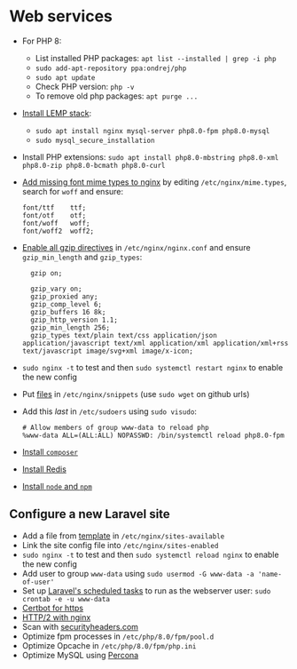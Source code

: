 # Web services

- For PHP 8:
  - List installed PHP packages: `apt list --installed | grep -i php`
  - `sudo add-apt-repository ppa:ondrej/php`
  - `sudo apt update`
  - Check PHP version: `php -v`
  - To remove old php packages: `apt purge ...`
- [Install LEMP stack](https://www.digitalocean.com/community/tutorials/how-to-install-linux-nginx-mysql-php-lemp-stack-on-ubuntu-20-04):

  - `sudo apt install nginx mysql-server php8.0-fpm php8.0-mysql`
  - `sudo mysql_secure_installation`

- Install PHP extensions: `sudo apt install php8.0-mbstring php8.0-xml php8.0-zip php8.0-bcmath php8.0-curl`
- [Add missing font mime types to nginx](https://github.com/fontello/fontello/wiki/How-to-setup-server-to-serve-fonts)
  by editing `/etc/nginx/mime.types`, search for `woff` and ensure:

      font/ttf    ttf;
      font/otf    otf;
      font/woff   woff;
      font/woff2  woff2;

- [Enable all gzip directives](https://www.digitalocean.com/community/tutorials/how-to-add-the-gzip-module-to-nginx-on-ubuntu-16-04)
  in `/etc/nginx/nginx.conf` and ensure `gzip_min_length` and `gzip_types`:

        gzip on;

        gzip_vary on;
        gzip_proxied any;
        gzip_comp_level 6;
        gzip_buffers 16 8k;
        gzip_http_version 1.1;
        gzip_min_length 256;
        gzip_types text/plain text/css application/json application/javascript text/xml application/xml application/xml+rss text/javascript image/svg+xml image/x-icon;

- `sudo nginx -t` to test and then `sudo systemctl restart nginx` to enable the new config
- Put [files](../nginx/snippets/) in `/etc/nginx/snippets` (use `sudo wget` on github urls)
- Add this _last_ in `/etc/sudoers` using `sudo visudo`:

      # Allow members of group www-data to reload php
      %www-data ALL=(ALL:ALL) NOPASSWD: /bin/systemctl reload php8.0-fpm

- [Install `composer`](https://www.digitalocean.com/community/tutorials/how-to-install-and-use-composer-on-ubuntu-20-04)
- [Install Redis](https://www.digitalocean.com/community/tutorials/how-to-install-and-secure-redis-on-ubuntu-20-04)
- [Install `node` and `npm`](https://www.digitalocean.com/community/tutorials/how-to-install-node-js-on-ubuntu-20-04)

## Configure a new Laravel site

- Add a file from [template](../nginx/sites-available/laravel-site) in `/etc/nginx/sites-available`
- Link the site config file into `/etc/nginx/sites-enabled`
- `sudo nginx -t` to test and then `sudo systemctl reload nginx` to enable the new config
- Add user to group `www-data` using `sudo usermod -G www-data -a 'name-of-user'`
- Set up [Laravel's scheduled tasks](https://laravel.com/docs/scheduling) to run as the webserver user:
  `sudo crontab -e -u www-data`
- [Certbot for https](https://certbot.eff.org/#ubuntuxenial-nginx)
- [HTTP/2 with nginx](https://www.digitalocean.com/community/tutorials/how-to-set-up-nginx-with-http-2-support-on-ubuntu-18-04)
- Scan with [securityheaders.com](https://securityheaders.com)
- Optimize fpm processes in `/etc/php/8.0/fpm/pool.d`
- Optimize Opcache in `/etc/php/8.0/fpm/php.ini`
- Optimize MySQL using [Percona](https://www.percona.com/doc/percona-toolkit/LATEST/installation.html)
